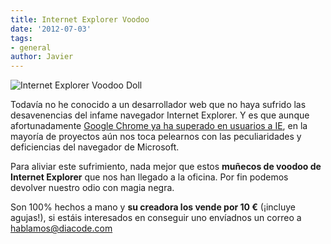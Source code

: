 ```yaml
---
title: Internet Explorer Voodoo
date: '2012-07-03'
tags:
- general
author: Javier
---
```


![Internet Explorer Voodoo Doll](https://diacode-blog.s3-eu-west-1.amazonaws.com/2012/07/ie_voodoo_doll.jpeg)

Todavía no he conocido a un desarrollador web que no haya sufrido las desavenencias del infame navegador Internet Explorer. Y es que aunque afortunadamente 
[Google Chrome ya ha superado en usuarios a IE](http://gs.statcounter.com/), en la mayoría de proyectos aún nos toca pelearnos con las peculiaridades y deficiencias del navegador de Microsoft.

Para aliviar este sufrimiento, nada mejor que estos 
**muñecos de voodoo de Internet Explorer**
 que nos han llegado a la oficina. Por fin podemos devolver nuestro odio con magia negra.

Son 100% hechos a mano y 
**su creadora los vende por 10 €**
 (¡incluye agujas!), si estáis interesados en conseguir uno envíadnos un correo a hablamos@diacode.com
